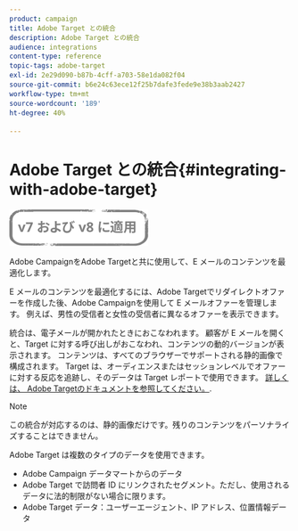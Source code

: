 ```yaml
---
product: campaign
title: Adobe Target との統合
description: Adobe Target との統合
audience: integrations
content-type: reference
topic-tags: adobe-target
exl-id: 2e29d090-b87b-4cff-a703-58e1da082f04
source-git-commit: b6e24c63ece12f25b7dafe3fede9e38b3aab2427
workflow-type: tm+mt
source-wordcount: '189'
ht-degree: 40%

---
```


# Adobe Target との統合{#integrating-with-adobe-target}

![](../../assets/common.svg)

Adobe CampaignをAdobe Targetと共に使用して、E メールのコンテンツを最適化します。

E メールのコンテンツを最適化するには、Adobe Targetでリダイレクトオファーを作成した後、Adobe Campaignを使用して E メールオファーを管理します。 例えば、男性の受信者と女性の受信者に異なるオファーを表示できます。

統合は、電子メールが開かれたときにおこなわれます。 顧客が E メールを開くと、Target に対する呼び出しがおこなわれ、コンテンツの動的バージョンが表示されます。 コンテンツは、すべてのブラウザーでサポートされる静的画像で構成されます。 Target は、オーディエンスまたはセッションレベルでオファーに対する反応を追跡し、そのデータは Target レポートで使用できます。 [詳しくは、 Adobe Targetのドキュメントを参照してください。](https://experienceleague.adobe.com/docs/target/using/integrate/campaign-and-target.html?lang=ja).


>[!NOTE]
>
>この統合が対応するのは、静的画像だけです。残りのコンテンツをパーソナライズすることはできません。

Adobe Target は複数のタイプのデータを使用できます。

* Adobe Campaign データマートからのデータ
* Adobe Target で訪問者 ID にリンクされたセグメント。ただし、使用されるデータに法的制限がない場合に限ります。
* Adobe Target データ：ユーザーエージェント、IP アドレス、位置情報データ
